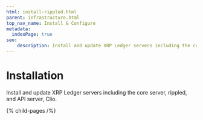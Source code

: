 ```yaml
---
html: install-rippled.html
parent: infrastructure.html
top_nav_name: Install & Configure
metadata:
  indexPage: true
seo:
    description: Install and update XRP Ledger servers including the core server, rippled, and API server, Clio.
---
```

# Installation

Install and update XRP Ledger servers including the core server, rippled, and API server, Clio.


{% child-pages /%}
